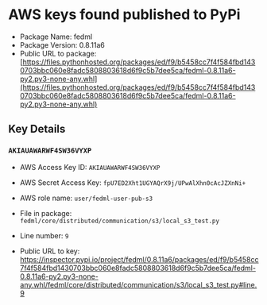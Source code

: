 # AWS keys found published to PyPi

* Package Name: fedml
* Package Version: 0.8.11a6
* Public URL to package: [https://files.pythonhosted.org/packages/ed/f9/b5458cc7f4f584fbd1430703bbc060e8fadc5808803618d6f9c5b7dee5ca/fedml-0.8.11a6-py2.py3-none-any.whl](https://files.pythonhosted.org/packages/ed/f9/b5458cc7f4f584fbd1430703bbc060e8fadc5808803618d6f9c5b7dee5ca/fedml-0.8.11a6-py2.py3-none-any.whl)

## Key Details

### `AKIAUAWARWF4SW36VYXP`

* AWS Access Key ID: `AKIAUAWARWF4SW36VYXP`
* AWS Secret Access Key: `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` 
* AWS role name: `user/fedml-user-pub-s3`
* File in package: `fedml/core/distributed/communication/s3/local_s3_test.py`
* Line number: `9`

* Public URL to key: https://inspector.pypi.io/project/fedml/0.8.11a6/packages/ed/f9/b5458cc7f4f584fbd1430703bbc060e8fadc5808803618d6f9c5b7dee5ca/fedml-0.8.11a6-py2.py3-none-any.whl/fedml/core/distributed/communication/s3/local_s3_test.py#line.9



